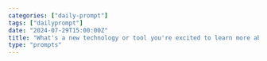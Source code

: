 ```yaml
---
categories: ["daily-prompt"]
tags: ["dailyprompt"]
date: "2024-07-29T15:00:00Z"
title: "What's a new technology or tool you're excited to learn more about?"
type: "prompts"
---
```

